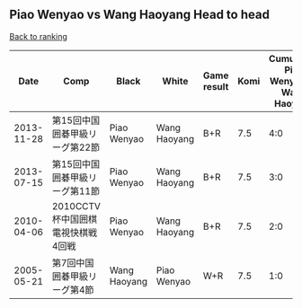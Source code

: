 ## Piao Wenyao vs Wang Haoyang Head to head

[Back to ranking](../../index.md)




| **Date** | **Comp** | **Black** | **White** | **Game result** | **Komi** | **Cumulative Piao Wenyao vs Wang Haoyang** | **Piao Wenyao streak** | **Wang Haoyang streak** | 
| --- | --- | --- | --- | --- | --- | --- | --- | --- |
| 2013-11-28 | 第15回中国囲碁甲級リーグ第22節 | Piao Wenyao | Wang Haoyang | B+R | 7.5 | 4:0 | 4 | 0 | 
| 2013-07-15 | 第15回中国囲碁甲級リーグ第11節 | Piao Wenyao | Wang Haoyang | B+R | 7.5 | 3:0 | 3 | 0 | 
| 2010-04-06 | 2010CCTV杯中国囲棋電視快棋戦4回戦 | Piao Wenyao | Wang Haoyang | B+R | 7.5 | 2:0 | 2 | 0 | 
| 2005-05-21 | 第7回中国囲碁甲級リーグ第4節 | Wang Haoyang | Piao Wenyao | W+R | 7.5 | 1:0 | 1 | 0 |




